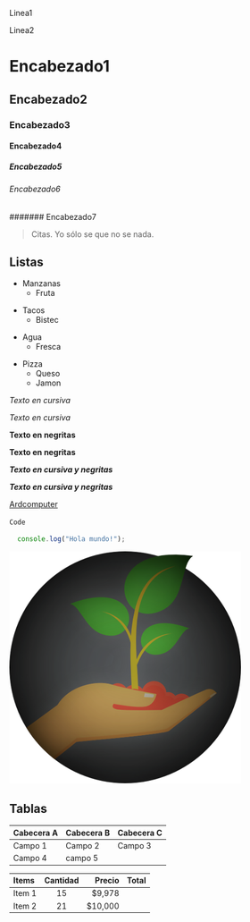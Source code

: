 Linea1

Linea2

# Encabezado1
## Encabezado2
### Encabezado3
#### Encabezado4
##### Encabezado5
###### Encabezado6
####### Encabezado7

> Citas.
> Yo sólo se que no se nada.
>>

## Listas
- Manzanas
    * Fruta
* Tacos
    * Bistec
+ Agua
    * Fresca
* Pizza
    * Queso
    * Jamon

*Texto en cursiva*

_Texto en cursiva_

**Texto en negritas**

__Texto en negritas__

***Texto en cursiva y negritas***

___Texto en cursiva y negritas___

[Ardcomputer](www.arcomputer.com.mx)

` Code `
```javascript
  console.log("Hola mundo!");
```
![Imagen](https://github.com/AlfredoCU/Videojuego-Brigadista/blob/master/Img/1.png)

## Tablas

Cabecera A | Cabecera B | Cabecera C
--|--|--|
Campo 1 | Campo 2 | Campo 3
Campo 4 | campo 5

| Items   | Cantidad  | Precio   | Total   |
|:------- | :-------: | -------: | ------- |
| Item 1  | 15        | $9,978   |
| Item 2  | 21        | $10,000  |
